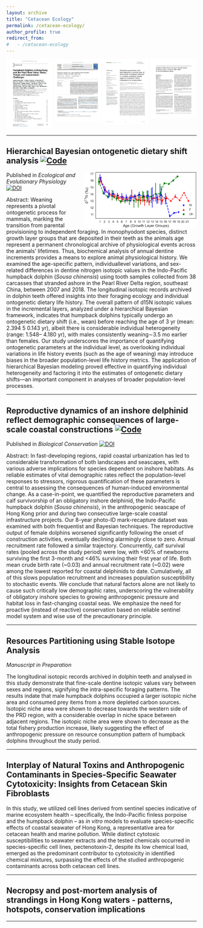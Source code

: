 ```yaml
---
layout: archive
title: "Cetacean Ecology"
permalink: /cetacean-ecology/
author_profile: true
redirect_from:
#   - /cetacean-ecology
---
```


<div style="display: flex; gap: 5px;">
  <a href="https://doi.org/10.1016/bs.amb.2015.09.003" target="_blank" rel="noopener">
    <img src="/images/manuscript_covers/2016 Karczmarski et al. Humpback Dolphins in Hong Kong and the Pearl River Delta Status, Threats and Conservation Challenges.jpg"
         alt="Karczmarski et al. 2016 cover" width="200">
  </a>
  <a href="https://doi.org/10.1016/j.biocon.2024.110690" target="_blank" rel="noopener">
    <img src="/images/manuscript_covers/2024 Chan-Ho-Karczmarski-BioCon.jpg"
         alt="Chan-Ho-Karczmarski et al. 2024 cover" width="200">
  </a>
  <a href="https://doi.org/10.3389/fmars.2024.1252661" target="_blank" rel="noopener">
    <img src="/images/manuscript_covers/2024 Lin et al. EPRE pop para.jpg"
         alt="Lin et al. 2024 cover" width="200">
  </a>
  <a href="https://doi.org/10.1086/734631" target="_blank" rel="noopener">
    <img src="/images/manuscript_covers/2025 Ho, Karczmarski et al - Modeling life history parameters in marine mammals - Bayesian hierarchical analysis of ontogenetic dietary shifts in Indo-Pacific humpback dolphins.jpg"
         alt="Ho, Karczmarski et al. 2025 cover" width="200">
  </a>
</div>

---

## Hierarchical Bayesian ontogenetic dietary shift analysis [![Code](https://img.shields.io/badge/Code-logo?style=flat-square&logo=Github&color=000000)](https://github.com/YuenWaHo/EEP-Sousa-WeaningAge)

<img src="/images/Bayesian-weaning.png" alt="bayesian-weaning" style="float: right; margin-left: 10px; width: 300px;" />

Published in _Ecological and Evolutionary Physiology_ [![DOI](https://img.shields.io/badge/10.1086/734631-logo?style=flat-square&label=DOI&labelColor=a9bcc2&color=edf1f0)](https://doi.org/10.1086/734631)

Abstract: Weaning represents a pivotal ontogenetic process for mammals, marking the transition from parental provisioning to independent foraging. In monophyodont species, distinct growth layer groups that are deposited in their teeth as the animals age represent a permanent chronological archive of physiological events across the animals’ lifetimes. Thus, biochemical analysis of annual dentine increments provides a means to explore animal physiological history. We examined the age-specific pattern, individuallevel variations, and sex-related differences in dentine nitrogen isotopic values in the Indo-Pacific humpback dolphin (_Sousa chinensis_) using tooth samples collected from 38 carcasses that stranded ashore in the Pearl River Delta region, southeast China, between 2007 and 2018. The longitudinal isotopic records archived in dolphin teeth offered insights into their foraging ecology and individual ontogenetic dietary life history. The overall pattern of d15N isotopic values in the incremental layers, analyzed under a hierarchical Bayesian framework, indicates that humpback dolphins typically undergo an ontogenetic dietary shift (i.e., wean) before reaching the age of 3 yr (mean: 2.394 5 0.143 yr), albeit there is considerable individual heterogeneity (range: 1.548– 4.180 yr), with males consistently weaning∼3.5 mo earlier than females. Our study underscores the importance of quantifying ontogenetic parameters at the individual level, as overlooking individual variations in life history events (such as the age of weaning) may introduce biases in the broader population-level life history metrics. The application of hierarchical Bayesian modeling proved effective in quantifying individual heterogeneity and factoring it into the estimates of ontogenetic dietary shifts—an important component in analyses of broader population-level processes.

---

## Reproductive dynamics of an inshore delphinid reflect demographic consequences of large-scale coastal constructions [![Code](https://img.shields.io/badge/Code-logo?style=flat-square&logo=Github&color=000000)](https://github.com/YuenWaHo/BC-sousa-repro)

Published in _Biological Conservation_ [![DOI](https://img.shields.io/badge/10.1016%2Fj.biocon.2024.110690-logo?style=flat-square&label=DOI&labelColor=a9bcc2&color=edf1f0)](https://doi.org/10.1016/j.biocon.2024.110690)

Abstract: In fast-developing regions, rapid coastal urbanization has led to considerable transformation of both landscapes and seascapes, with various adverse implications for species dependent on inshore habitats. As reliable estimates of vital demographic rates reflect the population-level responses to stressors, rigorous quantification of these parameters is central to assessing the consequences of human-induced environmental change. As a case-in-point, we quantified the reproductive parameters and calf survivorship of an obligatory inshore delphinid, the Indo-Pacific humpback dolphin (_Sousa chinensis_), in the anthropogenic seascape of Hong Kong prior and during two consecutive large-scale coastal infrastructure projects. Our 8-year photo-ID mark-recapture dataset was examined with both frequentist and Bayesian techniques. The reproductive output of female dolphins worsened significantly following the onset of construction activities, eventually declining alarmingly close to zero. Annual recruitment rate followed a similar trajectory. Concurrently, calf survival rates (pooled across the study period) were low, with <60% of newborns surviving the first 3-month and <46% surviving their first year of life. Both mean crude birth rate (~0.03) and annual recruitment rate (~0.02) were among the lowest reported for coastal delphinids to date. Cumulatively, all of this slows population recruitment and increases population susceptibility to stochastic events. We conclude that natural factors alone are not likely to cause such critically low demographic rates, underscoring the vulnerability of obligatory inshore species to growing anthropogenic pressure and habitat loss in fast-changing coastal seas. We emphasize the need for proactive (instead of reactive) conservation based on reliable sentinel model system and wise use of the precautionary principle.

---

## Resources Partitioning using Stable Isotope Analysis

_Manuscript in Preparation_

The longitudinal isotopic records archived in dolphin teeth and analysed in this study demonstrate that fine-scale dentine isotopic values vary between sexes and regions, signifying the intra-specific foraging patterns. The results indate that male humpback dolphins occupied a larger isotopic niche area and consumed prey items from a more depleted carbon sources. Isotopic niche area were shown to decrease towards the western side of the PRD region, with a considerable overlap in niche space between adjacent regions. The isotopic niche area were shown to decrease as the total fishery production increase, likely suggesting the effect of anthropogenic pressure on resource consumption pattern of humpback dolphins throughout the study period.

---

## Interplay of Natural Toxins and Anthropogenic Contaminants in Species-Specific Seawater Cytotoxicity: Insights from Cetacean Skin Fibroblasts

In this study, we utilized cell lines derived from sentinel species indicative of marine ecosystem health – specifically, the Indo-Pacific finless porpoise and the humpback dolphin – as _in vitro_ models to evaluate species-specific effects of coastal seawater of Hong Kong, a representative area for cetacean health and marine pollution. While distinct cytotoxic susceptibilities to seawater extracts and the tested chemicals occurred in species-specific cell lines, pectenotoxin-2, despite its low chemical load, emerged as the predominant contributor to cytotoxicity in identified chemical mixtures, surpassing the effects of the studied anthropogenic contaminants across both cetacean cell lines.

---

## Necropsy and post-mortem analysis of strandings in Hong Kong waters - patterns, hotspots, conservation implications

---
